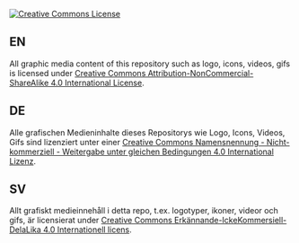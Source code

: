 [![Creative Commons License](https://i.creativecommons.org/l/by-nc-sa/4.0/88x31.png)](http://creativecommons.org/licenses/by-nc-sa/4.0/)

## EN

All graphic media content of this repository such as logo, icons, videos, gifs is licensed under 
[Creative Commons Attribution-NonCommercial-ShareAlike 4.0 International License](http://creativecommons.org/licenses/by-nc-sa/4.0/).

## DE

Alle grafischen Medieninhalte dieses Repositorys wie Logo, Icons, Videos, Gifs sind lizenziert unter einer 
[Creative Commons Namensnennung - Nicht-kommerziell - Weitergabe unter gleichen Bedingungen 4.0 International Lizenz](http://creativecommons.org/licenses/by-nc-sa/4.0/).

## SV

Allt grafiskt medieinnehåll i detta repo, t.ex. logotyper, ikoner, videor och gifs, är licensierat under 
[Creative Commons Erkännande-IckeKommersiell-DelaLika 4.0 Internationell licens](https://creativecommons.org/licenses/by-nc-sa/4.0/deed.sv).